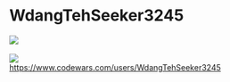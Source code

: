 # WdangTehSeeker3245
![](https://komarev.com/ghpvc/?username=WdangTehSeeker3245)
<br><br>
![](https://www.codewars.com/users/WdangTehSeeker3245/badges/large)<br>
<a href="https://www.codewars.com/users/WdangTehSeeker3245">https://www.codewars.com/users/WdangTehSeeker3245</a>
